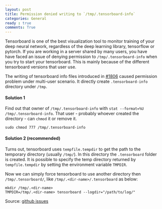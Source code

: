 ```yaml
---
layout: post
title: Permission denied writing to `/tmp/.tensorboard-info`
categories: General
ready : true
comments: True
---
```


Tensorboard is one of the best visualization tool to monitor training 
of your deep neural network, regardless of the deep learning library, 
tensorflow or pytorch. If you are working in a server shared by many 
users, you have have faced an issue of denying permission 
to `/tmp/.tensorboard-info` when you try to start your tensorboard. 
This is mainly because of the different tensorboard versions that 
user use. 

The writing of tensorboard info files introduced in 
[#1806](https://github.com/tensorflow/tensorboard/pull/1806) caused 
permission problem under multi-user scenario. It directly create 
`.tensorboard-info` directory under `/tmp`. 

#### Solution 1

Find out that owner of `/tmp/.tensorboard-info`
with `stat --format=%U /tmp/.tensorboard-info`. That user - probably
whoever created the directory - can `chmod` it or remove it.

```
sudo chmod 777 /tmp/.tensorboard-info
```

#### Solution 2 (recommended)

Turns out, tensorboard uses `tempfile.tempdir` to get the path to the 
temporary directory (usually `/tmp/`). In this directory the `.tensorboard` 
folder is created. It is possible to specify the temp directory 
returned by `tempfile.tempdir` by setting the environment variable `TMPDIR`.

Now we can simply force tensorboard to use another directory then 
`/tmp/.tensorboard/`, like `/tmp/.<dir-name>/.tensorboard` as below:
```
mkdir /tmp/.<dir-name>
TMPDIR=/tmp/.<dir-name> tensorboard --logdir="/path/to/log/"
```

Source: [github issues](https://github.com/tensorflow/tensorboard/issues/2010)
